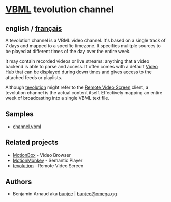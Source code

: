 # [VBML](README.md) tevolution channel

## english / [français](fr/channel.md)

A tevolution channel is a VBML video channel. It's based on a single track of 7 days and mapped to
a specific timezone. It specifies mulitple sources to be played at different times of the day over
the entire week.

It may contain recorded videos or live streams: anything that a video backend is able to parse and
access. It often comes with a default [Video Hub](VideoHub.md) that can be displayed during down
times and gives access to the attached feeds or playlists.

Although [tevolution](https://omega.gg/tevolution) might refer to the [Remote Video Screen](https://omega.gg/about/RemoteVideoScreen)
client, a tevolution channel is the actual content itself. Effectively mapping an entire week of
broadcasting into a single VBML text file.

## Samples

- [channel.vbml](samples/track/channel.vbml)

## Related projects

- [MotionBox](https://omega.gg/MotionBox/sources) - Video Browser
- [MotionMonkey](https://omega.gg/MotionMonkey) - Semantic Player
- [tevolution](https://omega.gg/tevolution) - Remote Video Screen

## Authors

- Benjamin Arnaud aka [bunjee](https://bunjee.me) | <bunjee@omega.gg>
